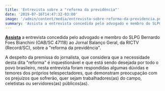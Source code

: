 ```yaml
---
title: 'Entrevista sobre a "reforma da previdência"'
date: '2019-07-16T14:47:32-03:00'
image: '/admin/content/media/entrevista-sobre-reforma-da-previdencia.png'
summary: 'Assista a entrevista concedida pelo advogado e membro do SLPG Bernardo Foes Bianchini (OAB/SC 47118) ao Jornal Balanço Geral, da RICTV (Record/SC), sobre a "reforma da previdência".'
---
```


**[Assista](https://ndmais.com.br/videos/balanco-geral-florianopolis/especialista-tira-duvidas-sobre-a-reforma-da-previdencia/)** a entrevista concedida pelo advogado e membro do SLPG Bernardo Foes Bianchini (OAB/SC 47118) ao Jornal Balanço Geral, da RICTV (Record/SC), sobre a "reforma da previdência".

A despeito da premissa do jornalista, que considera que a necessidade desta dita "reforma" é inquestionável e que está sendo desejada por todo o povo brasileiro, nesta entrevista foram respondidas algumas dúvidas e temores dos próprios telespectadores, que demonstram preocupação com os prejuízos que sofrerão, quer sejam trabalhadores(as) do campo, celetistas ou servidores(as) públicos(as).
